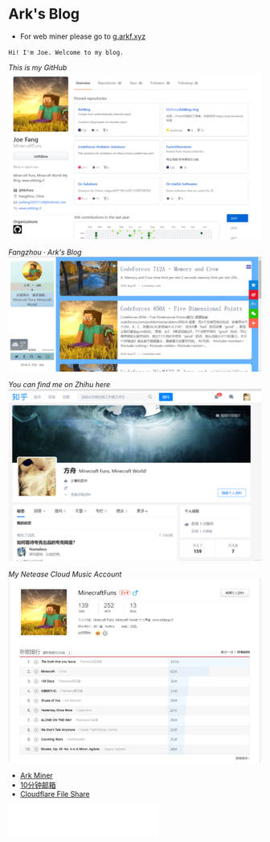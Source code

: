 # Ark's Blog
* For web miner please go to [g.arkf.xyz](https://g.arkf.xyz/miner)

`Hi! I'm Joe. Welcome to my blog.`

*This is my GitHub*
[![](/github.png)](https://github.com/MinecraftFuns)

*Fangzhou · Ark's Blog*
[![](/blog.png)](https://www.arkblog.cf)

*You can find me on Zhihu here*
[![](/zhihu.png)](https://www.zhihu.com/people/minecraftfuns)

*My Netease Cloud Music Account*
[![](/netease.png)](https://music.163.com/#/user/home?id=61964347)

* [Ark Miner](https://g.arkf.xyz)
* [10分钟邮箱](https://m.arkf.xyz)
* [Cloudflare File Share](https://cf.arkf.xyz)

![](white.png)
<script async src="//pagead2.googlesyndication.com/pagead/js/adsbygoogle.js"></script> <script> (adsbygoogle = window.adsbygoogle || []).push({ google_ad_client: "ca-pub-4161171709893056", enable_page_level_ads: true }); </script>
